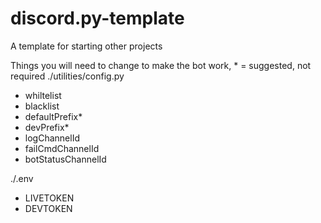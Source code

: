 # discord.py-template
A template for starting other projects

Things you will need to change to make the bot work, * = suggested, not required
./utilities/config.py
- whiltelist
- blacklist
- defaultPrefix*
- devPrefix*
- logChannelId
- failCmdChannelId
- botStatusChannelId

./.env
- LIVETOKEN
- DEVTOKEN
